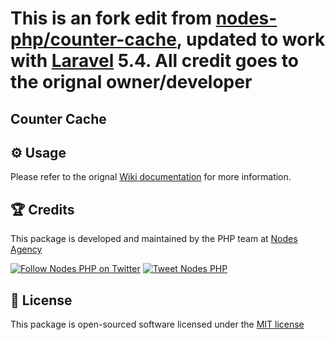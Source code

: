 # This is an fork edit from [nodes-php/counter-cache](https://github.com/nodes-php/counter-cache), updated to work with [Laravel](http://laravel.com) 5.4. All credit goes to the orignal owner/developer

## Counter Cache

## ⚙ Usage

Please refer to the orignal [Wiki documentation](https://github.com/nodes-php/counter-cache/wiki) for more information.

## 🏆 Credits

This package is developed and maintained by the PHP team at [Nodes Agency](http://nodesagency.com)

[![Follow Nodes PHP on Twitter](https://img.shields.io/twitter/follow/nodesphp.svg?style=social)](https://twitter.com/nodesphp) [![Tweet Nodes PHP](https://img.shields.io/twitter/url/http/nodesphp.svg?style=social)](https://twitter.com/nodesphp)

## 📄 License

This package is open-sourced software licensed under the [MIT license](http://opensource.org/licenses/MIT)
